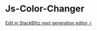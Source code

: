 # Js-Color-Changer

[Edit in StackBlitz next generation editor ⚡️](https://stackblitz.com/~/github.com/ANINDITAPRIYADARSHINI/Js-Color-Changer)